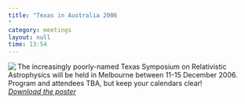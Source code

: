 ```yaml
---
title: "Texas in Australia 2006"
category: meetings
layout: null
time: 13:54
---
```

<!-- header generated from blosxom format post; make_header.pl 23.1.2022 -->
<p>
<!-- created by convert.pl on Tue Jan 31 00:21:01 EST 2012 -->
<!-- converted from ../2005/07/texas-in-australia-2006.html -->
<!-- Post timestamp Wednesday, July 27, 2005 9:54 PM -->
<!-- touch -t 200507272154 -->
<!-- Labels: 2005, meetings -->
      <img src="http://photos21.flickr.com/28978879_50a37eed01_t.jpg" align="left">The increasingly poorly-named Texas Symposium on Relativistic Astrophysics will be held in Melbourne between 11-15 December 2006. Program and attendees TBA, but keep your calendars clear!<br clear="left">
<a href="/~dgallow/docs/texasposter.jpg"><em>Download the poster</em></a>
